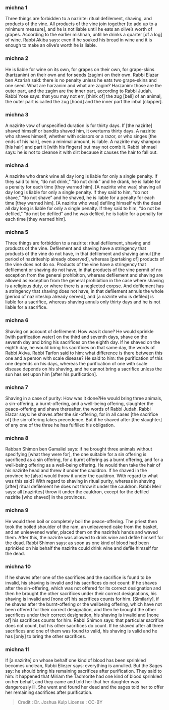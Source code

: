
### michna 1
Three things are forbidden to a nazirite:  ritual defilement, shaving, and products of the vine. All products of the vine join together [to add up to a minimum measure], and he is not liable until he eats an olive’s worth of grapes. According to the earlier mishnah, until he drinks a quarter [of a log] of wine. Rabbi Akiba says: even if he soaked his bread in wine and it is enough to make an olive’s worth he is liable.

### michna 2
He is liable for wine on its own, for grapes on their own, for grape-skins (hartzanim) on their own and for seeds (zagim) on their own. Rabbi Elazar ben Azariah said: there is no penalty unless he eats two grape-skins and one seed. What are harzanim and what are zagim? Harzanim: those are the outer part, and the zagim are the inner part, according to Rabbi Judah. Rabbi Yose says:  that you may not err, [think of] the zug [bell] of an animal, the outer part is called the zug [hood] and the inner part the inbal [clapper].

### michna 3
A nazirite vow of unspecified duration is for thirty days. If [the nazirite] shaved himself or bandits shaved him, it overturns thirty days. A nazirite who shaves himself, whether with scissors or a razor, or who singes [the ends of his hair], even a minimal amount, is liable. A nazirite may shampoo [his hair] and part it [with his fingers] but may not comb it. Rabbi Ishmael says: he is not to cleanse it with dirt because it causes the hair to fall out.

### michna 4
A nazirite who drank wine all day long is liable for only a single penalty. If they said to him, “do not drink,” “do not drink” and he drank, he is liable for a penalty for each time [they warned him]. [A nazirite who was] shaving all day long is liable for only a single penalty. If they said to him, “do not shave,” “do not shave” and he shaved, he is liable for a penalty for each time [they warned him]. [A nazirite who was] defiling himself with the dead all day long is liable for only a single penalty. If they said to him, “do not be defiled,” “do not be defiled” and he was defiled, he is liable for a penalty for each time [they warned him].

### michna 5
Three things are forbidden to a nazirite:   ritual defilement, shaving and products of the vine. Defilement and shaving have a stringency that products of the vine do not have, in that defilement and shaving annul [the period of naziriteship already observed], whereas [partaking of] products of the vine does not do so. Products of the vine have a stringency that defilement or shaving do not have, in that products of the vine permit of no exception from the general prohibition, whereas defilement and shaving are allowed as exception from the general prohibition in the case where shaving is a religious duty, or where there is a neglected corpse. And defilement has a stringency that shaving does not have, in that defilement annuls the whole [period of naziriteship already served], and [a nazirite who is defiled] is liable for a sacrifice, whereas shaving annuls only thirty days and he is not liable for a sacrifice.

### michna 6
Shaving on account of defilement:  How was it done? He would sprinkle [with purification water] on the third and seventh days, shave on the seventh day and bring his sacrifices on the eighth day. If he shaved on the eighth day, he would bring his sacrifices on that same day, the words of Rabbi Akiva. Rabbi Tarfon said to him: what difference is there between this one and a person with scale disease? He said to him: the purification of this one depends on his days, whereas the purification of one with scale disease depends on his shaving, and he cannot bring a sacrifice unless the sun has set upon him [after his purification].

### michna 7
Shaving in a case of purity:  How was it done?He would bring three animals, a sin-offering, a burnt-offering, and a well-being offering, slaughter the peace-offering and shave thereafter, the words of Rabbi Judah. Rabbi Elazar says: he shaves after the sin-offering, for in all cases [the sacrifice of] the sin-offering takes precedence. But if he shaved after [the slaughter] of any one of the three he has fulfilled his obligation.

### michna 8
Rabban Shimon ben Gamaliel says: if he brought three animals without specifying [what they were for], the one suitable for a sin offering is sacrificed as a sin offering, for a burnt offering as a burnt offering, and for a well-being offering as a well-being offering. He would then take the hair of his nazirite head and threw it under the cauldron. If he shaved in the province he [also] would throw it under the cauldron. With regard to what was this said? With regard to shaving in ritual purity, whereas in shaving [after] ritual defilement he does not throw it under the cauldron. Rabbi Meir says: all [nazirites] throw it under the cauldron, except for the defiled nazirite [who shaved] in the provinces.

### michna 9
He would then boil or completely boil the peace-offering. The priest then took the boiled shoulder of the ram, an unleavened cake from the basket, and an unleavened wafer, placed them on the nazirite’s hands and waved them. After this, the nazirite was allowed to drink wine and defile himself for the dead. Rabbi Shimon says:  as soon as one kind of blood had been sprinkled on his behalf the nazirite could drink wine and defile himself for the dead.

### michna 10
If he shaves after one of the sacrifices and the sacrifice is found to be invalid, his shaving is invalid and his sacrifices do not count: If he shaves after the sin-offering, which was not offered for its correct designation and then he brought the other sacrifices under their correct designations, his shaving is invalid and [none of] his sacrifices counts for him. [Similarly], if he shaves after the burnt-offering or the wellbeing offering, which have not been offered for their correct designation, and then he brought the other sacrifices under their correct designation, his shaving is invalid and [none of] his sacrifices counts for him. Rabbi Shimon says: that particular sacrifice does not count, but his other sacrifices do count. If he shaved after all three sacrifices and one of them was found to valid, his shaving is valid and he has [only] to bring the other sacrifices.

### michna 11
If [a nazirite] on whose behalf one kind of blood has been sprinkled becomes unclean, Rabbi Eliezer says: everything is annulled. But the Sages say: he should bring his remaining sacrifices after purification. They said to him: it happened that Miriam the Tadmorite had one kind of blood sprinkled on her behalf, and they came and told her that her daughter was dangerously ill. She went and found her dead and the sages told her to offer her remaining sacrifices after purification.

>Credit : Dr. Joshua Kulp
>License : CC-BY